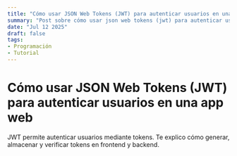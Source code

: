 ```yaml
---
title: "Cómo usar JSON Web Tokens (JWT) para autenticar usuarios en una app web"
summary: "Post sobre cómo usar json web tokens (jwt) para autenticar usuarios en una app web"
date: "Jul 12 2025"
draft: false
tags:
- Programación
- Tutorial
---
```


# Cómo usar JSON Web Tokens (JWT) para autenticar usuarios en una app web

JWT permite autenticar usuarios mediante tokens. Te explico cómo generar, almacenar y verificar tokens en frontend y backend.
